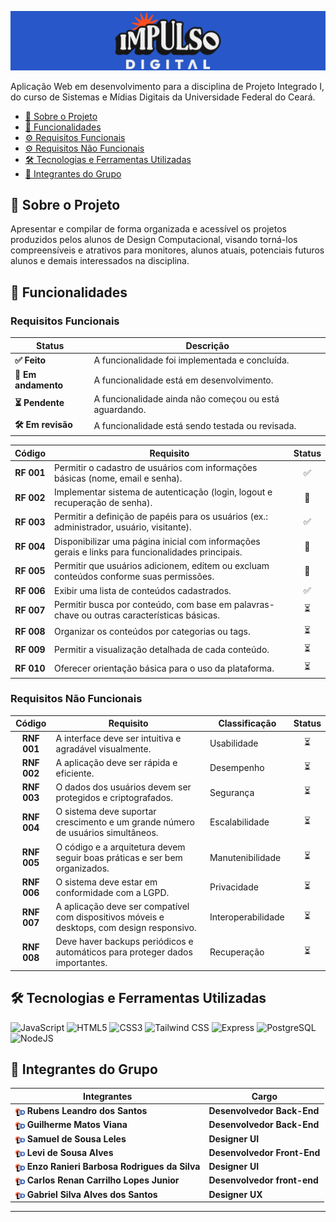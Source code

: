 

![CAPA](public/logos/idbanner.png)

Aplicação Web em desenvolvimento para a disciplina de Projeto Integrado I, do curso de Sistemas e Mídias Digitais da Universidade Federal do Ceará.

- [📝 Sobre o Projeto](#-sobre-o-projeto)
- [🎯 Funcionalidades](#-funcionalidades)
- [⚙️ Requisitos Funcionais](#requisitos-funcionais)
- [⚙️ Requisitos Não Funcionais](#requisitos-não-funcionais)
- [🛠️ Tecnologias e Ferramentas Utilizadas](#️-tecnologias-e-ferramentas-utilizadas)
- [👥 Integrantes do Grupo](#-integrantes-do-grupo)



## 📝 Sobre o Projeto

Apresentar e compilar de forma organizada e acessível os projetos produzidos pelos alunos de Design Computacional, visando torná-los compreensíveis e atrativos para monitores, alunos atuais, potenciais futuros alunos e demais interessados na disciplina.

## 🎯 Funcionalidades

### Requisitos Funcionais

| Status   | Descrição                                                 |
|----------|--------------------------------------------------------   |
|**✅ Feito** | A funcionalidade foi implementada e concluída. |
|**🚧 Em andamento** | A funcionalidade está em desenvolvimento. |
|**⏳ Pendente** | A funcionalidade ainda não começou ou está aguardando.|
|**🛠️ Em revisão** |A funcionalidade está sendo testada ou revisada.|

| Código   | Requisito                                                 | Status   |
|:----------:|--------------------------------------------------------|:-------------:            |
|**RF 001**| Permitir o cadastro de usuários com informações básicas (nome, email e senha).                             |✅|
|**RF 002**| Implementar sistema de autenticação (login, logout e recuperação de senha).                                |🚧|
|**RF 003**| Permitir a definição de papéis para os usuários (ex.: administrador, usuário, visitante).                  |✅|
|**RF 004**| Disponibilizar uma página inicial com informações gerais e links para funcionalidades principais.          |🚧|
|**RF 005**| Permitir que usuários adicionem, editem ou excluam conteúdos conforme suas permissões.                     |🚧|
|**RF 006**| Exibir uma lista de conteúdos cadastrados.                                                                 |✅|
|**RF 007**| Permitir busca por conteúdo, com base em palavras-chave ou outras características básicas.                 |⏳|
|**RF 008**| Organizar os conteúdos por categorias ou tags.                                                             |⏳|
|**RF 009**| Permitir a visualização detalhada de cada conteúdo.                                                        |⏳|
|**RF 010**| Oferecer orientação básica para o uso da plataforma.                                |⏳|



### Requisitos Não Funcionais

| Código   | Requisito                                              | Classificação | Status|
|:----------:|--------------------------------------------------------|---------------|:-:|
|**RNF 001**| A interface deve ser intuitiva e agradável visualmente.        | Usabilidade |⏳|
|**RNF 002**| A aplicação deve ser rápida e eficiente.                                                           | Desempenho |⏳|
|**RNF 003**| O dados dos usuários devem ser protegidos e criptografados.        | Segurança |⏳|
|**RNF 004**| O sistema deve suportar crescimento e um grande número de usuários simultâneos.             | Escalabilidade |⏳|
|**RNF 005**| O código e a arquitetura devem seguir boas práticas e ser bem organizados.         | Manutenibilidade |⏳|
|**RNF 006**| O sistema deve estar em conformidade com a LGPD. | Privacidade |⏳|
|**RNF 007**| A aplicação deve ser compatível com dispositivos móveis e desktops, com design responsivo.                      | Interoperabilidade|⏳|
|**RNF 008**| Deve haver backups periódicos e automáticos para proteger dados importantes.                      | Recuperação|⏳|


## 🛠️ Tecnologias e Ferramentas Utilizadas

![JavaScript](https://img.shields.io/badge/JavaScript-F7DF1E?style=for-the-badge&logo=javascript&logoColor=black)
![HTML5](https://img.shields.io/badge/HTML5-E34F26?style=for-the-badge&logo=html5&logoColor=white)
![CSS3](https://img.shields.io/badge/CSS3-1572B6?style=for-the-badge&logo=css3&logoColor=white)
![Tailwind CSS](https://img.shields.io/badge/Tailwind%20CSS-38B2AC?style=for-the-badge&logo=tailwindcss&logoColor=white)
![Express](https://img.shields.io/badge/express.js-%23404d59.svg?style=for-the-badge&logo=express&logoColor=%2361DAFB)
![PostgreSQL](https://img.shields.io/badge/PostgreSQL-000?style=for-the-badge&logo=postgresql)
![NodeJS](https://img.shields.io/badge/node.js-6DA55F?style=for-the-badge&logo=node.js&logoColor=white)


## 👥 Integrantes do Grupo
|Integrantes|Cargo|
|---------------|---|
|<img src="public/logos/favicon.png" alt="ICONE" width="16" style="vertical-align: middle;"> **Rubens Leandro dos Santos**|**Desenvolvedor Back-End**|
|<img src="public/logos/favicon.png" alt="ICONE" width="16" style="vertical-align: middle;"> **Guilherme Matos Viana**|**Desenvolvedor Back-End**|
|<img src="public/logos/favicon.png" alt="ICONE" width="16" style="vertical-align: middle;"> **Samuel de Sousa Leles**|**Designer UI**|
|<img src="public/logos/favicon.png" alt="ICONE" width="16" style="vertical-align: middle;"> **Levi de Sousa Alves**|**Desenvolvedor Front-End**|
|<img src="public/logos/favicon.png" alt="ICONE" width="16" style="vertical-align: middle;"> **Enzo Ranieri Barbosa Rodrigues da Silva**|**Designer UI**|
|<img src="public/logos/favicon.png" alt="ICONE" width="16" style="vertical-align: middle;"> **Carlos Renan Carrilho Lopes Junior**|**Desenvolvedor front-end**|
|<img src="public/logos/favicon.png" alt="ICONE" width="16" style="vertical-align: middle;"> **Gabriel Silva Alves dos Santos**|**Designer UX**|


---
